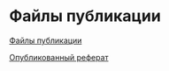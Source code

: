 # Файлы публикации

[Файлы публикации](https://github.com/sokol-h/my-report-www)

[Опубликованный реферат](report/Report.md)

